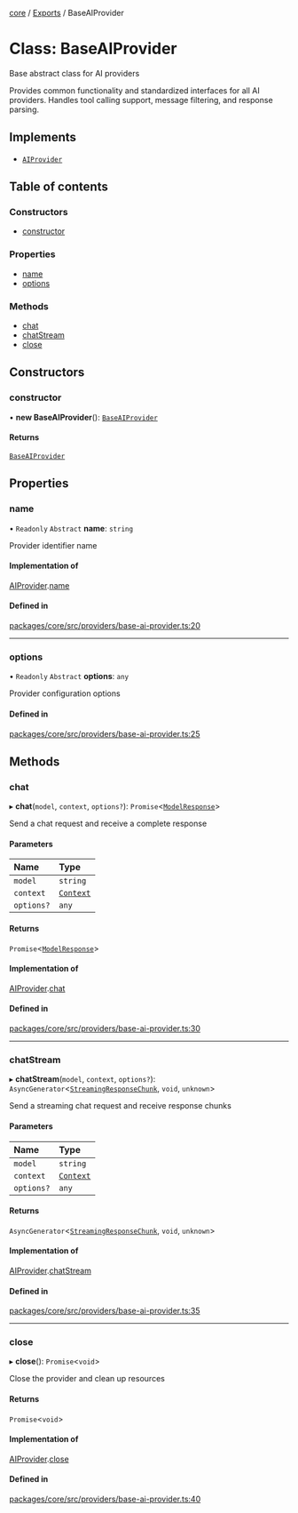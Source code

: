 <!-- 
 ⚠️  AUTO-GENERATED FILE - DO NOT EDIT MANUALLY
 This file is automatically generated by scripts/docs-generator.js
 To make changes, edit the source TypeScript files or update the generator script
-->

[core](../../) / [Exports](../modules) / BaseAIProvider

# Class: BaseAIProvider

Base abstract class for AI providers

Provides common functionality and standardized interfaces for all AI providers.
Handles tool calling support, message filtering, and response parsing.

## Implements

- [`AIProvider`](../interfaces/AIProvider)

## Table of contents

### Constructors

- [constructor](BaseAIProvider#constructor)

### Properties

- [name](BaseAIProvider#name)
- [options](BaseAIProvider#options)

### Methods

- [chat](BaseAIProvider#chat)
- [chatStream](BaseAIProvider#chatstream)
- [close](BaseAIProvider#close)

## Constructors

### constructor

• **new BaseAIProvider**(): [`BaseAIProvider`](BaseAIProvider)

#### Returns

[`BaseAIProvider`](BaseAIProvider)

## Properties

### name

• `Readonly` `Abstract` **name**: `string`

Provider identifier name

#### Implementation of

[AIProvider](../interfaces/AIProvider).[name](../interfaces/AIProvider#name)

#### Defined in

[packages/core/src/providers/base-ai-provider.ts:20](https://github.com/woojubb/robota/blob/46e3c20d20507afa42f465edc1521c6649dfe421/packages/core/src/providers/base-ai-provider.ts#L20)

___

### options

• `Readonly` `Abstract` **options**: `any`

Provider configuration options

#### Defined in

[packages/core/src/providers/base-ai-provider.ts:25](https://github.com/woojubb/robota/blob/46e3c20d20507afa42f465edc1521c6649dfe421/packages/core/src/providers/base-ai-provider.ts#L25)

## Methods

### chat

▸ **chat**(`model`, `context`, `options?`): `Promise`\<[`ModelResponse`](../interfaces/ModelResponse)\>

Send a chat request and receive a complete response

#### Parameters

| Name | Type |
| :------ | :------ |
| `model` | `string` |
| `context` | [`Context`](../interfaces/Context) |
| `options?` | `any` |

#### Returns

`Promise`\<[`ModelResponse`](../interfaces/ModelResponse)\>

#### Implementation of

[AIProvider](../interfaces/AIProvider).[chat](../interfaces/AIProvider#chat)

#### Defined in

[packages/core/src/providers/base-ai-provider.ts:30](https://github.com/woojubb/robota/blob/46e3c20d20507afa42f465edc1521c6649dfe421/packages/core/src/providers/base-ai-provider.ts#L30)

___

### chatStream

▸ **chatStream**(`model`, `context`, `options?`): `AsyncGenerator`\<[`StreamingResponseChunk`](../interfaces/StreamingResponseChunk), `void`, `unknown`\>

Send a streaming chat request and receive response chunks

#### Parameters

| Name | Type |
| :------ | :------ |
| `model` | `string` |
| `context` | [`Context`](../interfaces/Context) |
| `options?` | `any` |

#### Returns

`AsyncGenerator`\<[`StreamingResponseChunk`](../interfaces/StreamingResponseChunk), `void`, `unknown`\>

#### Implementation of

[AIProvider](../interfaces/AIProvider).[chatStream](../interfaces/AIProvider#chatstream)

#### Defined in

[packages/core/src/providers/base-ai-provider.ts:35](https://github.com/woojubb/robota/blob/46e3c20d20507afa42f465edc1521c6649dfe421/packages/core/src/providers/base-ai-provider.ts#L35)

___

### close

▸ **close**(): `Promise`\<`void`\>

Close the provider and clean up resources

#### Returns

`Promise`\<`void`\>

#### Implementation of

[AIProvider](../interfaces/AIProvider).[close](../interfaces/AIProvider#close)

#### Defined in

[packages/core/src/providers/base-ai-provider.ts:40](https://github.com/woojubb/robota/blob/46e3c20d20507afa42f465edc1521c6649dfe421/packages/core/src/providers/base-ai-provider.ts#L40)
